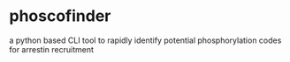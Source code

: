 # phoscofinder
a python based CLI tool to rapidly identify potential phosphorylation codes for arrestin recruitment
